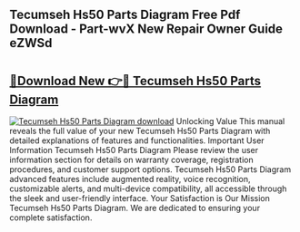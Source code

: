 ## Tecumseh Hs50 Parts Diagram Free Pdf Download - Part-wvX New Repair Owner Guide eZWSd

# <h2><a href="http://dfmdh1.blite.top/?on=Tecumseh+Hs50+Parts+Diagram">🔗Download New 👉🔴 Tecumseh Hs50 Parts Diagram</a></h2>

[![Tecumseh Hs50 Parts Diagram download](https://i.imgur.com/lujVjoI.png)](http://dfmdh1.blite.top/?on=Tecumseh+Hs50+Parts+Diagram)
Unlocking Value This manual reveals the full value of your new Tecumseh Hs50 Parts Diagram with detailed explanations of features and functionalities. Important User Information Tecumseh Hs50 Parts Diagram Please review the user information section for details on warranty coverage, registration procedures, and customer support options. Tecumseh Hs50 Parts Diagram advanced features include augmented reality, voice recognition, customizable alerts, and multi-device compatibility, all accessible through the sleek and user-friendly interface. Your Satisfaction is Our Mission Tecumseh Hs50 Parts Diagram. We are dedicated to ensuring your complete satisfaction.
